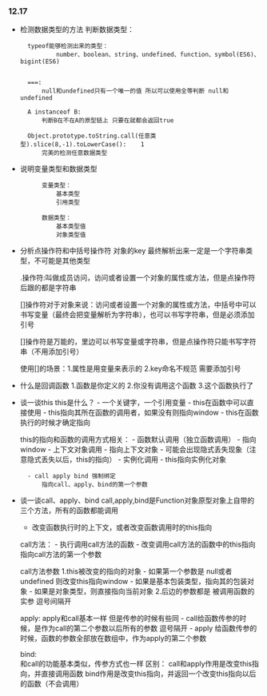 ### 12.17
- 检测数据类型的方法
    判断数据类型：

        typeof能够检测出来的类型：
                number、boolean、string、undefined、function、symbol(ES6)、bigint(ES6)

        
        ===:
            null和undefined只有一个唯一的值 所以可以使用全等判断 null和undefined

        A instanceof B:
            判断B在不在A的原型链上 只要在就都会返回true

        Object.prototype.toString.call(任意类型).slice(8,-1).toLowerCase():    1
            完美的检测任意数据类型

- 说明变量类型和数据类型
            
            变量类型：
                基本类型
                引用类型
                
            数据类型：
                基本类型值
                对象类型值

- 分析点操作符和中括号操作符
    对象的key 最终解析出来一定是一个字符串类型，不可能是其他类型
            
    .操作符:叫做成员访问，访问或者设置一个对象的属性或方法，但是点操作符后跟的都是字符串

    []操作符对于对象来说：访问或者设置一个对象的属性或方法，中括号中可以书写变量（最终会把变量解析为字符串），也可以书写字符串，但是必须添加引号

    []操作符是万能的，里边可以书写变量或字符串，但是点操作符只能书写字符串（不用添加引号）

    使用[]的场景：1.属性是用变量来表示的  2.key命名不规范 需要添加引号
        
- 什么是回调函数
    1.函数是你定义的
    2.你没有调用这个函数
    3.这个函数执行了


- 谈一谈this
    this是什么？
        - 一个关键字，一个引用变量
        - this在函数中可以直接使用
        - this指向其所在函数的调用者，如果没有则指向window
        - this在函数执行的时候才确定指向

    this的指向和函数的调用方式相关：
        - 函数默认调用（独立函数调用）
            - 指向window
        - 上下文对象调用
            - 指向上下文对象
            - 可能会出现隐式丢失现象（注意隐式丢失以后，this的指向）
        - 实例化调用
            - this指向实例化对象

        - call apply bind 强制绑定
            指向call、apply、bind的第一个参数


- 谈一谈call、apply、bind
    call,apply,bind是Function对象原型对象上自带的三个方法，所有的函数都能调用

    - 改变函数执行时的上下文，或者改变函数调用时的this指向

    call方法：
        - 执行调用call方法的函数
        - 改变调用call方法的函数中的this指向 指向call方法的第一个参数

    call方法参数
        1.this被改变的指向的对象
            - 如果第一个参数是 null或者undefined  则改变this指向window
            - 如果是基本包装类型，指向其的包装对象
            - 如果是对象类型，则直接指向当前对象
        2.后边的参数都是 被调用函数的实参  逗号间隔开

    apply:
        apply和call基本一样
        但是传参的时候有些同
            - call给函数传参的时候，是作为call的第二个参数以后所有的参数 逗号隔开
            - apply 给函数传参的时候，函数的参数全部放在数组中，作为apply的第二个参数
    
    bind:   
        和call的功能基本类似，传参方式也一样
        区别：
            call和apply作用是改变this指向，并直接调用函数
            bind作用是改变this指向，并返回一个改变this指向以后的函数（不会调用）
        
        
